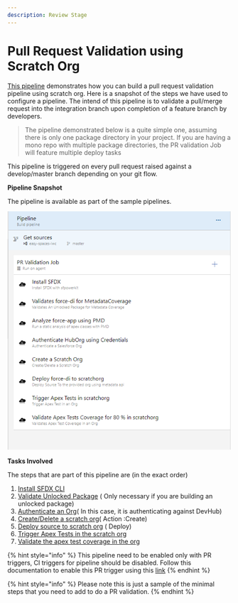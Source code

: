 ```yaml
---
description: Review Stage
---
```


# Pull Request Validation using Scratch Org

[This pipeline](https://raw.githubusercontent.com/azlamsalam/sfpowerscripts/release/SamplePipelines/sfpowerscripts-sample-pipelines/BuildDefinitions/PR%20Source%20Format%20%5BScratch%20Orgs%5D%20using%20sfpowerscripts.json) demonstrates how you can build a pull request validation pipeline using scratch org. Here is a snapshot of the steps we have used to configure a pipeline. The intend of this pipeline is to validate a pull/merge request into the integration branch upon completion of a feature branch by developers.

> The pipeline demonstrated below is a quite simple one, assuming there is only one package directory in your project. If you are having a mono repo with multiple package directories, the PR validation Job will feature multiple deploy tasks

This pipeline is triggered on every pull request raised against a develop/master branch depending on your git flow.

**Pipeline Snapshot**

The pipeline is available as part of the sample pipelines.

![A Build Pipeline used for PR/Validation Stage in Classic Designer](../../.gitbook/assets/pr-pipeline-scratchorg.png)

**Tasks Involved**

The steps that are part of this pipeline are \(in the exact order\)

1. [Install SFDX CLI](../task-specifications/utility-tasks/install-sfdx-cli-with-sfpowerkit.md)
2. [Validate Unlocked Package](https://sfpowerscripts.com/Tasks/Common-Utility-Tasks/Validate%20Unlocked%20Package/) \( Only necessary if you are building an unlocked package\)
3. [Authenticate an Org](../task-specifications/authentication/authenticate-an-org.md)\( In this case, it is authenticating against DevHub\)
4. [Create/Delete a scratch org](../task-specifications/utility-tasks/create-delete-a-scratch-org.md)\( Action :Create\)
5. [Deploy source to scratch org](../task-specifications/deployment-tasks/deploy-a-source-repo-to-org.md) \( Deploy\)
6. [Trigger Apex Tests in the scratch org](../task-specifications/testing-tasks/trigger-apex-test.md)
7. [Validate the apex test coverage in the org](../task-specifications/testing-tasks/validate-apex-test-coverage.md)



{% hint style="info" %}
This pipeline need to be enabled only with PR triggers, CI triggers for pipeline should be disabled. Follow this  documentation to enable this PR trigger using this [link](https://docs.microsoft.com/en-us/azure/devops/pipelines/build/triggers?view=azure-devops&tabs=classic)
{% endhint %}

{% hint style="info" %}
Please note this is just a sample of the minimal steps that you need to add to do a PR validation. 
{% endhint %}

